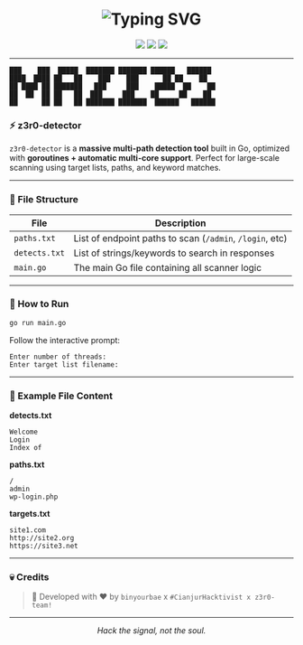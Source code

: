 
<h1 align="center">
  <img src="https://readme-typing-svg.demolab.com?font=Fira+Code&size=25&pause=1000&color=00FF00&center=true&vCenter=true&width=435&lines=z3r0-detector+by+binyourbae" alt="Typing SVG" />
</h1>

<p align="center">
  <img src="https://img.shields.io/badge/Coded%20By-binyourbae-blue?style=flat-square&logo=github" />
  <img src="https://img.shields.io/badge/Team-%23CianjurHacktivist%20x%20z3r0--team!-green?style=flat-square" />
  <img src="https://img.shields.io/badge/Language-Go-00ADD8?style=flat-square&logo=go" />
</p>

---

```
███    ███  █████  ███████ ███████ ██████   ██████      
████  ████ ██   ██    ███    ███      ██ ██    ██     
██ ████ ██ ███████   ███     ███    █████  ██    ██     
██  ██  ██ ██   ██  ███     ███    ██     ██    ██     
██      ██ ██   ██ ███████ ███████  ██████   ██████     
```

### ⚡ z3r0-detector
`z3r0-detector` is a **massive multi-path detection tool** built in Go, optimized with **goroutines + automatic multi-core support**. Perfect for large-scale scanning using target lists, paths, and keyword matches.

---

### 🧪 File Structure

| File         | Description                                       |
|--------------|---------------------------------------------------|
| `paths.txt`  | List of endpoint paths to scan (`/admin`, `/login`, etc) |
| `detects.txt`| List of strings/keywords to search in responses   |
| `main.go`    | The main Go file containing all scanner logic     |

---

### 🚀 How to Run

```bash
go run main.go
```

Follow the interactive prompt:
```
Enter number of threads:
Enter target list filename:
```

---

### 📁 Example File Content

**detects.txt**
```
Welcome
Login
Index of
```

**paths.txt**
```
/
admin
wp-login.php
```

**targets.txt**
```
site1.com
http://site2.org
https://site3.net
```

---

### 💀 Credits

> 🚩 Developed with ❤️ by `binyourbae` x `#CianjurHacktivist x z3r0-team!`

---

<p align="center"><i>Hack the signal, not the soul.</i></p>
